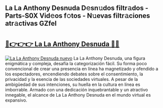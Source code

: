 ## La La Anthony Desnuda D𝚎sn𝚞dos filtr𝚊dos - Parts-S0X Vid𝚎os f𝚘tos - N𝚞evas filtr𝚊ciones atr𝚊ctivas GZfeI

# <h2><a href="http://mb0lug.tromn.icu/?c=La+La+Anthony+Desnuda">🔗👉👉👉 La La Anthony Desnuda 🔗🔗</a></h2>

[![La La Anthony Desnuda nuevo](https://i.imgur.com/pEAQMta.gif)](http://mb0lug.tromn.icu/?c=La+La+Anthony+Desnuda)
La La Anthony Desnuda, una figura enigmática y compleja, desafía la categorización fácil. Su forma poco convencional de crear una presencia en línea ha magnetizado y ofendido a los espectadores, encendiendo debates sobre el consentimiento, la privacidad y la esencia de las sociedades virtuales. A pesar de la ambigüedad de sus intenciones, su huella en la cultura en línea es imborrable. Armado con una dedicación inquebrantable y un atractivo innegable, el alcance de La La Anthony Desnuda en el mundo virtual es expansivo.

